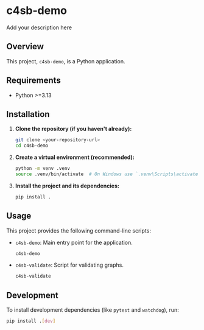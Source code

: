 # c4sb-demo

Add your description here

## Overview

This project, `c4sb-demo`, is a Python application.

## Requirements

- Python >=3.13

## Installation

1.  **Clone the repository (if you haven't already):**
    ```bash
    git clone <your-repository-url>
    cd c4sb-demo
    ```

2.  **Create a virtual environment (recommended):**
    ```bash
    python -m venv .venv
    source .venv/bin/activate  # On Windows use `.venv\Scripts\activate`
    ```

3.  **Install the project and its dependencies:**
    ```bash
    pip install .
    ```

## Usage

This project provides the following command-line scripts:

-   `c4sb-demo`: Main entry point for the application.
    ```bash
    c4sb-demo
    ```
-   `c4sb-validate`: Script for validating graphs.
    ```bash
    c4sb-validate
    ```

## Development

To install development dependencies (like `pytest` and `watchdog`), run:
```bash
pip install .[dev]
```